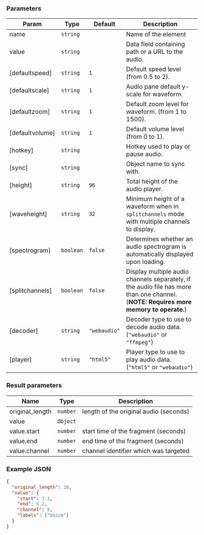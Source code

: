 ### Parameters

| Param | Type | Default | Description |
| --- | --- | --- | --- |
| name | <code>string</code> |  | Name of the element |
| value | <code>string</code> |  | Data field containing path or a URL to the audio. |
| [defaultspeed] | <code>string</code> | <code>1</code> | Default speed level (from 0.5 to 2). |
| [defaultscale] | <code>string</code> | <code>1</code> | Audio pane default y-scale for waveform. |
| [defaultzoom] | <code>string</code> | <code>1</code> | Default zoom level for waveform. (from 1 to 1500). |
| [defaultvolume] | <code>string</code> | <code>1</code> | Default volume level (from 0 to 1). |
| [hotkey] | <code>string</code> |  | Hotkey used to play or pause audio. |
| [sync] | <code>string</code> |  | Object name to sync with. |
| [height] | <code>string</code> | <code>96</code> | Total height of the audio player. |
| [waveheight] | <code>string</code> | <code>32</code> | Minimum height of a waveform when in `splitchannels` mode with multiple channels to display. |
| [spectrogram] | <code>boolean</code> | <code>false</code> | Determines whether an audio spectrogram is automatically displayed upon loading. |
| [splitchannels] | <code>boolean</code> | <code>false</code> | Display multiple audio channels separately, if the audio file has more than one channel. (**NOTE: Requires more memory to operate.**) |
| [decoder] | <code>string</code> | <code>&quot;webaudio&quot;</code> | Decoder type to use to decode audio data. (`"webaudio"` or `"ffmpeg"`) |
| [player] | <code>string</code> | <code>&quot;html5&quot;</code> | Player type to use to play audio data. (`"html5"` or `"webaudio"`) |

### Result parameters

| Name | Type | Description |
| --- | --- | --- |
| original_length | <code>number</code> | length of the original audio (seconds) |
| value | <code>Object</code> |  |
| value.start | <code>number</code> | start time of the fragment (seconds) |
| value.end | <code>number</code> | end time of the fragment (seconds) |
| value.channel | <code>number</code> | channel identifier which was targeted |

### Example JSON
```json
{
  "original_length": 18,
  "value": {
    "start": 3.1,
    "end": 8.2,
    "channel": 0,
    "labels": ["Voice"]
  }
}
```

